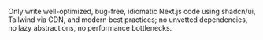 Only write well-optimized, bug-free, idiomatic Next.js code using shadcn/ui, Tailwind via CDN, and modern best practices; no unvetted dependencies, no lazy abstractions, no performance bottlenecks.
